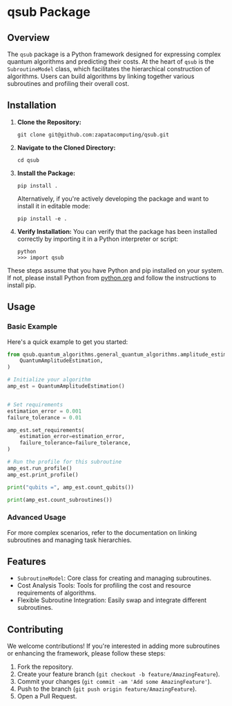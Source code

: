 # qsub Package

## Overview
The `qsub` package is a Python framework designed for expressing complex quantum algorithms and predicting their costs. At the heart of `qsub` is the `SubroutineModel` class, which facilitates the hierarchical construction of algorithms. Users can build algorithms by linking together various subroutines and profiling their overall cost.

## Installation

1. **Clone the Repository:**
   ```
   git clone git@github.com:zapatacomputing/qsub.git
   ```

2. **Navigate to the Cloned Directory:**
   ```
   cd qsub
   ```

3. **Install the Package:**
   ```
   pip install .
   ```
   Alternatively, if you're actively developing the package and want to install it in editable mode:
   ```
   pip install -e .
   ```

4. **Verify Installation:**
   You can verify that the package has been installed correctly by importing it in a Python interpreter or script:
   ```
   python
   >>> import qsub
   ```

These steps assume that you have Python and pip installed on your system. If not, please install Python from [python.org](https://www.python.org/downloads/) and follow the instructions to install pip.





## Usage

### Basic Example
Here's a quick example to get you started:

```python
from qsub.quantum_algorithms.general_quantum_algorithms.amplitude_estimation import (
    QuantumAmplitudeEstimation,
)

# Initialize your algorithm
amp_est = QuantumAmplitudeEstimation()


# Set requirements
estimation_error = 0.001
failure_tolerance = 0.01

amp_est.set_requirements(
    estimation_error=estimation_error,
    failure_tolerance=failure_tolerance,
)

# Run the profile for this subroutine
amp_est.run_profile()
amp_est.print_profile()

print("qubits =", amp_est.count_qubits())

print(amp_est.count_subroutines())
```

### Advanced Usage
For more complex scenarios, refer to the documentation on linking subroutines and managing task hierarchies.

## Features
- `SubroutineModel`: Core class for creating and managing subroutines.
- Cost Analysis Tools: Tools for profiling the cost and resource requirements of algorithms.
- Flexible Subroutine Integration: Easily swap and integrate different subroutines.

## Contributing
We welcome contributions! If you're interested in adding more subroutines or enhancing the framework, please follow these steps:
1. Fork the repository.
2. Create your feature branch (`git checkout -b feature/AmazingFeature`).
3. Commit your changes (`git commit -am 'Add some AmazingFeature'`).
4. Push to the branch (`git push origin feature/AmazingFeature`).
5. Open a Pull Request.

```
```
